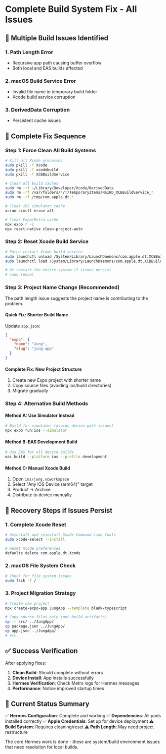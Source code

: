 # Complete Build System Fix - All Issues

## 🚨 Multiple Build Issues Identified

### 1. **Path Length Error**
- Recursive app path causing buffer overflow
- Both local and EAS builds affected

### 2. **macOS Build Service Error**
- Invalid file name in temporary build folder
- Xcode build service corruption

### 3. **DerivedData Corruption**
- Persistent cache issues

## 🔧 Complete Fix Sequence

### Step 1: Force Clean All Build Systems
```bash
# Kill all Xcode processes
sudo pkill -f Xcode
sudo pkill -f xcodebuild
sudo pkill -f XCBBuildService

# Clear all build caches
sudo rm -rf ~/Library/Developer/Xcode/DerivedData
sudo rm -rf /var/folders/*/T/TemporaryItems/NSIRD_XCBBuildService_*
sudo rm -rf /tmp/com.apple.dt.*

# Clear iOS simulator cache
xcrun simctl erase all

# Clear Expo/Metro cache
npx expo r -c
npx react-native clean-project-auto
```

### Step 2: Reset Xcode Build Service
```bash
# Force restart Xcode build service
sudo launchctl unload /System/Library/LaunchDaemons/com.apple.dt.XCBBuildService.plist
sudo launchctl load /System/Library/LaunchDaemons/com.apple.dt.XCBBuildService.plist

# Or restart the entire system if issues persist
# sudo reboot
```

### Step 3: Project Name Change (Recommended)
The path length issue suggests the project name is contributing to the problem.

#### Quick Fix: Shorter Build Name
Update `app.json`:
```json
{
  "expo": {
    "name": "Jung",
    "slug": "jung-app"
  }
}
```

#### Complete Fix: New Project Structure
1. Create new Expo project with shorter name
2. Copy source files (avoiding ios/build directories)
3. Migrate gradually

### Step 4: Alternative Build Methods

#### Method A: Use Simulator Instead
```bash
# Build for simulator (avoids device path issues)
npx expo run:ios --simulator
```

#### Method B: EAS Development Build
```bash
# Use EAS for all device builds
eas build --platform ios --profile development
```

#### Method C: Manual Xcode Build
1. Open `ios/jung.xcworkspace`
2. Select "Any iOS Device (arm64)" target
3. Product → Archive
4. Distribute to device manually

## 🔄 Recovery Steps if Issues Persist

### 1. Complete Xcode Reset
```bash
# Uninstall and reinstall Xcode Command Line Tools
sudo xcode-select --install

# Reset Xcode preferences
defaults delete com.apple.dt.Xcode
```

### 2. macOS File System Check
```bash
# Check for file system issues
sudo fsck -f /
```

### 3. Project Migration Strategy
```bash
# Create new project
npx create-expo-app JungApp --template blank-typescript

# Copy source files only (not build artifacts)
cp -r src/ ../JungApp/
cp package.json ../JungApp/
cp app.json ../JungApp/
# etc.
```

## ✅ Success Verification

After applying fixes:
1. **Clean Build**: Should complete without errors
2. **Device Install**: App installs successfully
3. **Hermes Verification**: Check Metro logs for Hermes messages
4. **Performance**: Notice improved startup times

## 🎯 Current Status Summary

✅ **Hermes Configuration**: Complete and working
✅ **Dependencies**: All pods installed correctly
✅ **Apple Credentials**: Set up for device deployment
⚠️ **Build System**: Requires cleaning/reset
⚠️ **Path Length**: May need project restructure

The core Hermes work is done - these are system/build environment issues that need resolution for local builds.
